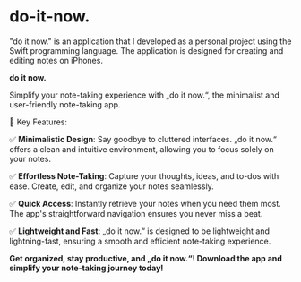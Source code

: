 # do-it-now.

"do it now." is an application that I developed as a personal project using the Swift programming language. The application is designed for creating and editing notes on iPhones.

**do it now.**  

Simplify your note-taking experience with „do it now.“, the minimalist and user-friendly note-taking app.


🚀 Key Features:

✅ **Minimalistic Design**: Say goodbye to cluttered interfaces. „do it now.“ offers a clean and intuitive environment, allowing you to focus solely on your notes.

✅ **Effortless Note-Taking**: Capture your thoughts, ideas, and to-dos with ease. Create, edit, and organize your notes seamlessly.

✅ **Quick Access**: Instantly retrieve your notes when you need them most. The app's straightforward navigation ensures you never miss a beat.

✅ **Lightweight and Fast**: „do it now.“ is designed to be lightweight and lightning-fast, ensuring a smooth and efficient note-taking experience.


**Get organized, stay productive, and „do it now.“! Download the app and simplify your note-taking journey today!**
